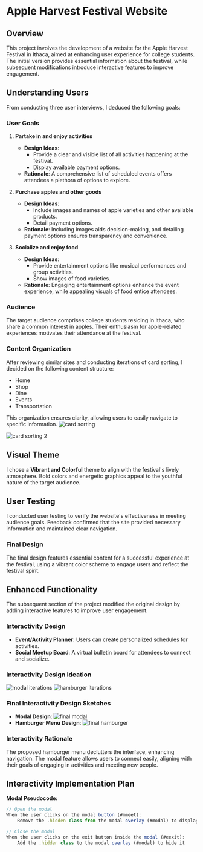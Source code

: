 # Apple Harvest Festival Website

## Overview
This project involves the development of a website for the Apple Harvest Festival in Ithaca, aimed at enhancing user experience for college students. The initial version provides essential information about the festival, while subsequent modifications introduce interactive features to improve engagement.
<link to the final website >

## Understanding Users
From conducting three user interviews, I deduced the following goals:

### User Goals
1. **Partake in and enjoy activities**
   - **Design Ideas**:
     - Provide a clear and visible list of all activities happening at the festival.
     - Display available payment options.
   - **Rationale**: A comprehensive list of scheduled events offers attendees a plethora of options to explore.

2. **Purchase apples and other goods**
   - **Design Ideas**:
     - Include images and names of apple varieties and other available products.
     - Detail payment options.
   - **Rationale**: Including images aids decision-making, and detailing payment options ensures transparency and convenience.

3. **Socialize and enjoy food**
   - **Design Ideas**:
     - Provide entertainment options like musical performances and group activities.
     - Show images of food varieties.
   - **Rationale**: Engaging entertainment options enhance the event experience, while appealing visuals of food entice attendees.

### Audience
The target audience comprises college students residing in Ithaca, who share a common interest in apples. Their enthusiasm for apple-related experiences motivates their attendance at the festival.

### Content Organization
After reviewing similar sites and conducting iterations of card sorting, I decided on the following content structure:

- Home
- Shop
- Dine
- Events
- Transportation

This organization ensures clarity, allowing users to easily navigate to specific information.
 ![card sorting](design-plan/images/first.png)

 ![card sorting 2](design-plan/images/second.png)
## Visual Theme
I chose a **Vibrant and Colorful** theme to align with the festival's lively atmosphere. Bold colors and energetic graphics appeal to the youthful nature of the target audience.

## User Testing
I conducted user testing to verify the website's effectiveness in meeting audience goals. Feedback confirmed that the site provided necessary information and maintained clear navigation.

### Final Design
The final design features essential content for a successful experience at the festival, using a vibrant color scheme to engage users and reflect the festival spirit.

## Enhanced Functionality
The subsequent section of the project modified the original design by adding interactive features to improve user engagement.

### Interactivity Design
- **Event/Activity Planner**: Users can create personalized schedules for activities.
- **Social Meetup Board**: A virtual bulletin board for attendees to connect and socialize.

### Interactivity Design Ideation
![modal iterations](design-plan/modal-iterations.jpeg)
![hamburger iterations](design-plan/hamburger-iterations.jpeg)

### Final Interactivity Design Sketches
- **Modal Design**: ![final modal](design-plan/modal-final.jpeg)
- **Hamburger Menu Design**: ![final hamburger](design-plan/hamburger-final.jpeg)

### Interactivity Rationale
The proposed hamburger menu declutters the interface, enhancing navigation. The modal feature allows users to connect easily, aligning with their goals of engaging in activities and meeting new people.

## Interactivity Implementation Plan
**Modal Pseudocode:**
```javascript
// Open the modal
When the user clicks on the modal button (#mmeet):
    Remove the .hidden class from the modal overlay (#modal) to display it

// Close the modal
When the user clicks on the exit button inside the modal (#eexit):
    Add the .hidden class to the modal overlay (#modal) to hide it
